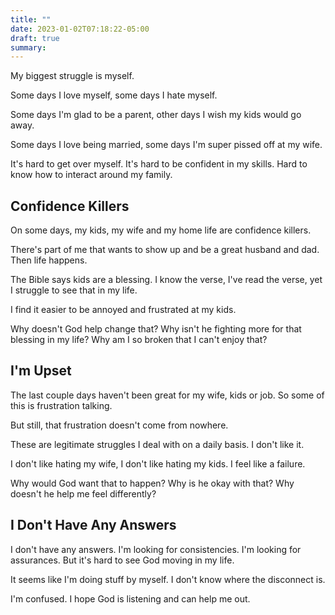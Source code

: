 ```yaml
---
title: ""
date: 2023-01-02T07:18:22-05:00
draft: true
summary:  
---
```


My biggest struggle is myself.

Some days I love myself, some days I hate myself.

Some days I'm glad to be a parent, other days I wish my kids would go away.

Some days I love being married, some days I'm super pissed off at my wife.

It's hard to get over myself. It's hard to be confident in my skills. Hard to know how to interact around my family.

## Confidence Killers

On some days, my kids, my wife and my home life are confidence killers.

There's part of me that wants to show up and be a great husband and dad. Then life happens.

The Bible says kids are a blessing. I know the verse, I've read the verse, yet I struggle to see that in my life.

I find it easier to be annoyed and frustrated at my kids.

Why doesn't God help change that? Why isn't he fighting more for that blessing in my life? Why am I so broken that I can't enjoy that?

## I'm Upset

The last couple days haven't been great for my wife, kids or job. So some of this is frustration talking.

But still, that frustration doesn't come from nowhere.

These are legitimate struggles I deal with on a daily basis. I don't like it.

I don't like hating my wife, I don't like hating my kids. I feel like a failure.

Why would God want that to happen? Why is he okay with that? Why doesn't he help me feel differently?

## I Don't Have Any Answers

I don't have any answers. I'm looking for consistencies. I'm looking for assurances. But it's hard to see God moving in my life.

It seems like I'm doing stuff by myself. I don't know where the disconnect is.

I'm confused. I hope God is listening and can help me out.
